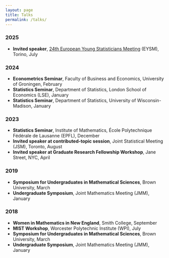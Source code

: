 ```yaml
---
layout: page
title: Talks
permalink: /talks/
---
```


### 2025
- **Invited speaker**, <a href= "https://sites.google.com/view/eysmtorino2025/home?authuser=0">24th European Young Statisticians Meeting</a> (EYSM), Torino, July
### 2024
- **Econometrics Seminar**, Faculty of Business and Economics, University of Groningen, February
- **Statistics Seminar**, Department of Statistics, London School of Economics (LSE), January
- **Statistics Seminar**, Department of Statistics, University of Wisconsin-Madison, January

### 2023
- **Statistics Seminar**, Institute of Mathematics, École Polytechnique Fédérale de Lausanne (EPFL), December
- **Invited speaker at contributed-topic session**, Joint Statistical Meeting (JSM), Toronto, August
- **Invited speaker at Graduate Research Fellowship Workshop**, Jane Street, NYC, April

### 2019
- **Symposium for Undergraduates in Mathematical Sciences**, Brown University, March
- **Undergraduate Symposium**, Joint Mathematics Meeting (JMM), January

### 2018
- **Women in Mathematics in New England**, Smith College, September
- **MIST Workshop**, Worcester Polytechnic Institute (WPI), July
- **Symposium for Undergraduates in Mathematical Sciences**, Brown University, March
- **Undergraduate Symposium**, Joint Mathematics Meeting (JMM), January
